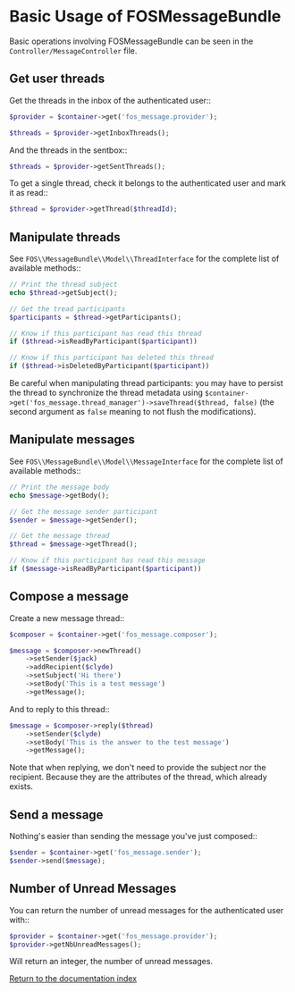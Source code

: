 Basic Usage of FOSMessageBundle
===============================

Basic operations involving FOSMessageBundle can be seen in the
`Controller/MessageController` file.

Get user threads
----------------

Get the threads in the inbox of the authenticated user::

```php
$provider = $container->get('fos_message.provider');

$threads = $provider->getInboxThreads();
```

And the threads in the sentbox::

```php
$threads = $provider->getSentThreads();
```

To get a single thread, check it belongs to the authenticated user and mark it as read::

```php
$thread = $provider->getThread($threadId);
```

Manipulate threads
------------------

See `FOS\\MessageBundle\\Model\\ThreadInterface` for the complete list of available methods::

```php
// Print the thread subject
echo $thread->getSubject();

// Get the tread participants
$participants = $thread->getParticipants();

// Know if this participant has read this thread
if ($thread->isReadByParticipant($participant))

// Know if this participant has deleted this thread
if ($thread->isDeletedByParticipant($participant))
```

Be careful when manipulating thread participants: you may have to persist the thread to synchronize
the thread metadata using `$container->get('fos_message.thread_manager')->saveThread($thread, false)`
(the second argument as `false` meaning to not flush the modifications).

Manipulate messages
-------------------

See ``FOS\\MessageBundle\\Model\\MessageInterface`` for the complete list of available methods::

```php
// Print the message body
echo $message->getBody();

// Get the message sender participant
$sender = $message->getSender();

// Get the message thread
$thread = $message->getThread();

// Know if this participant has read this message
if ($message->isReadByParticipant($participant))
```

Compose a message
--------------

Create a new message thread::

```php
$composer = $container->get('fos_message.composer');

$message = $composer->newThread()
    ->setSender($jack)
    ->addRecipient($clyde)
    ->setSubject('Hi there')
    ->setBody('This is a test message')
    ->getMessage();
```

And to reply to this thread::

```php
$message = $composer->reply($thread)
    ->setSender($clyde)
    ->setBody('This is the answer to the test message')
    ->getMessage();
```

Note that when replying, we don't need to provide the subject nor the recipient.
Because they are the attributes of the thread, which already exists.

Send a message
--------------

Nothing's easier than sending the message you've just composed::

```php
$sender = $container->get('fos_message.sender');
$sender->send($message);
```

Number of Unread Messages
-------------------------

You can return the number of unread messages for the authenticated user with::

```php
$provider = $container->get('fos_message.provider');
$provider->getNbUnreadMessages();
```

Will return an integer, the number of unread messages.

[Return to the documentation index](00-index.md)
